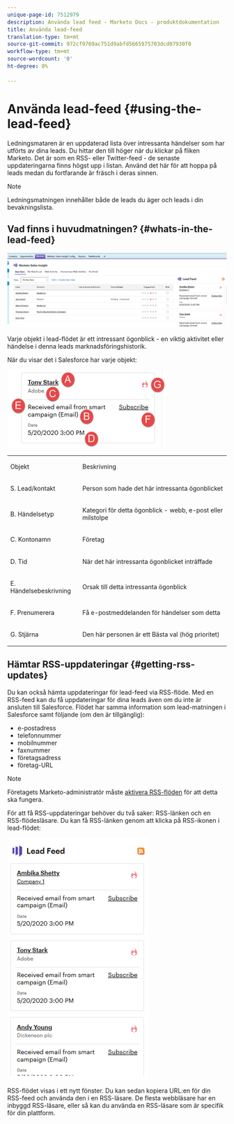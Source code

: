 ```yaml
---
unique-page-id: 7512979
description: Använda lead feed - Marketo Docs - produktdokumentation
title: Använda lead-feed
translation-type: tm+mt
source-git-commit: 972cf9769ac751d9abfd5665975703dcd07930f0
workflow-type: tm+mt
source-wordcount: '0'
ht-degree: 0%

---
```



# Använda lead-feed {#using-the-lead-feed}

Ledningsmataren är en uppdaterad lista över intressanta händelser som har utförts av dina leads. Du hittar den till höger när du klickar på fliken Marketo. Det är som en RSS- eller Twitter-feed - de senaste uppdateringarna finns högst upp i listan. Använd det här för att hoppa på leads medan du fortfarande är fräsch i deras sinnen.

>[!NOTE]
>
>Ledningsmatningen innehåller både de leads du äger och leads i din bevakningslista.

## Vad finns i huvudmatningen? {#whats-in-the-lead-feed}

![](assets/one.png)

Varje objekt i lead-flödet är ett intressant ögonblick - en viktig aktivitet eller händelse i denna leads marknadsföringshistorik.

När du visar det i Salesforce har varje objekt:

![](assets/two.png)

<table> 
 <colgroup> 
  <col> 
  <col> 
 </colgroup> 
 <tbody> 
  <tr> 
   <td><p>Objekt</p></td> 
   <td><p>Beskrivning</p></td> 
  </tr> 
  <tr> 
   <td><p>S. Lead/kontakt</p></td> 
   <td><p>Person som hade det här intressanta ögonblicket</p></td> 
  </tr> 
  <tr> 
   <td><p>B. Händelsetyp</p></td> 
   <td><p>Kategori för detta ögonblick - webb, e-post eller milstolpe</p></td> 
  </tr> 
  <tr> 
   <td><p>C. Kontonamn</p></td> 
   <td><p>Företag</p></td> 
  </tr> 
  <tr> 
   <td><p>D. Tid</p></td> 
   <td><p>När det här intressanta ögonblicket inträffade</p></td> 
  </tr> 
  <tr> 
   <td><p>E. Händelsebeskrivning</p></td> 
   <td><p>Orsak till detta intressanta ögonblick</p></td> 
  </tr> 
  <tr> 
   <td><p>F. Prenumerera</p></td> 
   <td><p>Få e-postmeddelanden för händelser som detta</p></td> 
  </tr> 
  <tr> 
   <td><p>G. Stjärna</p></td> 
   <td><p>Den här personen är ett Bästa val (hög prioritet)</p></td> 
  </tr> 
 </tbody> 
</table>

## Hämtar RSS-uppdateringar {#getting-rss-updates}

Du kan också hämta uppdateringar för lead-feed via RSS-flöde.  Med en RSS-feed kan du få uppdateringar för dina leads även om du inte är ansluten till Salesforce. Flödet har samma information som lead-matningen i Salesforce samt följande (om den är tillgänglig):

* e-postadress
* telefonnummer
* mobilnummer
* faxnummer
* företagsadress
* företag-URL

>[!NOTE]
>
>Företagets Marketo-administratör måste [aktivera RSS-flöden](/help/marketo/product-docs/marketo-sales-insight/msi-for-salesforce/features/msi-configuration-tab/enable-rss-for-sales-insight.md) för att detta ska fungera.

För att få RSS-uppdateringar behöver du två saker: RSS-länken och en RSS-flödesläsare. Du kan få RSS-länken genom att klicka på RSS-ikonen i lead-flödet:

![](assets/three.png)

RSS-flödet visas i ett nytt fönster. Du kan sedan kopiera URL:en för din RSS-feed och använda den i en RSS-läsare. De flesta webbläsare har en inbyggd RSS-läsare, eller så kan du använda en RSS-läsare som är specifik för din plattform.
